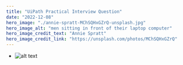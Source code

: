 ```yaml
---
title: "UiPath Practical Interview Question"
date: "2022-12-08"
hero_image: "./annie-spratt-MChSQHxGZrQ-unsplash.jpg"
hero_image_alt: "men sitting in front of their laptop computer"
hero_image_credit_text: "Annie Spratt"
hero_image_credit_link: "https://unsplash.com/photos/MChSQHxGZrQ"
---
```


- ![alt text](C:\Users\Sachin\NextJsBlog\public\images\profile.jpg "Input Format")
